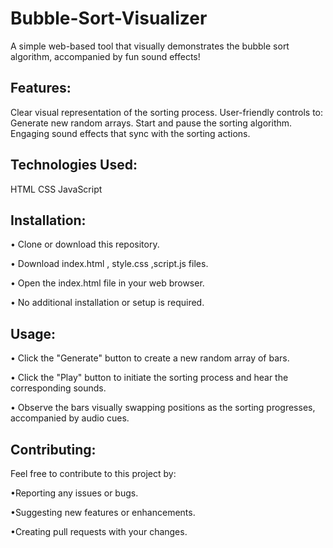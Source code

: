 # Bubble-Sort-Visualizer
A simple web-based tool that visually demonstrates the bubble sort algorithm, accompanied by fun sound effects!

## Features:

Clear visual representation of the sorting process.
User-friendly controls to:
Generate new random arrays.
Start and pause the sorting algorithm.
Engaging sound effects that sync with the sorting actions.
## Technologies Used:

HTML
CSS
JavaScript
## Installation:

• Clone or download this repository.

• Download index.html , style.css ,script.js files.

• Open the index.html file in your web browser.

• No additional installation or setup is required.
## Usage:

• Click the "Generate" button to create a new random array of bars.

• Click the "Play" button to initiate the sorting process and hear the corresponding sounds.

• Observe the bars visually swapping positions as the sorting progresses, accompanied by audio cues.
## Contributing:

Feel free to contribute to this project by:

•Reporting any issues or bugs.

•Suggesting new features or enhancements.

•Creating pull requests with your changes.
